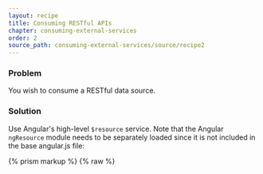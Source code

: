 ```yaml
---
layout: recipe
title: Consuming RESTful APIs
chapter: consuming-external-services
order: 2
source_path: consuming-external-services/source/recipe2
---
```


### Problem
You wish to consume a RESTful data source.

### Solution
Use Angular's high-level `$resource` service. Note that the Angular `ngResource` module needs to be separately loaded since it is not included in the base angular.js file:

{% prism markup %}
{% raw %}
<script src="angular-resource.js">
{% endraw %}
{% endprism %}

Let us now start by defining the application module and our `Post` model as an Angular service:

{% prism javascript %}
var app = angular.module('myApp', ['ngResource']);

app.factory("Post", function($resource) {
  return $resource("/api/posts/:id");
});
{% endprism %}

Now we can use our service to retrieve a list of posts inside a controller (example: HTTP GET /api/posts):

{% prism javascript %}
app.controller("PostIndexCtrl", function($scope, Post) {
  Post.query(function(data) {
    $scope.posts = data;
  });
});
{% endprism %}

Or a specific post by `id` (example: HTTP GET /api/posts/1):

{% prism javascript %}
app.controller("PostShowCtrl", function($scope, Post) {
  Post.get({ id: 1 }, function(data) {
    $scope.post = data;
  });
});
{% endprism %}

We can create a new post using save (example: HTTP POST /api/posts):

{% prism javascript %}
Post.save(data);
{% endprism %}

And we can delete a specific post by `id` (example: DELETE /api/posts/1):

{% prism javascript %}
Post.delete({ id: id });
{% endprism %}

The complete example code is based on Brian Ford's [angular-express-seed](https://github.com/btford/angular-express-seed) and uses the [Express](http://expressjs.com/) framework.

You can find the complete example on [github](https://github.com/fdietz/recipes-with-angular-js-examples/tree/master/chapter5/recipe2).

### Discussion
Following some conventions simplifies our code quite a bit. We define the `$resource` by passing the URL schema only. This gives us a handful of nice methods including `query`, `get`, `save`, `remove` and `delete` to work with our resource. In the example above we implement several controllers to cover the typical use cases. The `get` and `query` methods expect three arguments, the request parameters, the success and the error callback. The `save` method expects four arguments, the request parameters, the POST data, the success and the error callback.

The `$resource` service currently does not support promises and therefore has a distinctly different interface to the `$http` service. But we don't have to wait very long for it, since work has already started in the 1.1 development branch to introduce promise support for the `$resource` service!

The returned object of a `$resource` query or get function is a `$resource` instance which provides `$save`, `$remove` and `$delete` methods. This allows you to easily fetch a resource and update it as in the following example:

{% prism javascript %}
var post = Post.get({ id: 1 }, function() {
  post.title = "My new title";
  post.$save();
});
{% endprism %}

It is important to notice that the `get` call immediately returns an empty reference - in our case the `post` variable. Once the data is returned from the server the existing reference is populated and we can change our post title and use the `$save` method conveniently.

Note that having an empty reference means that our post will not be rendered in the template. Once the data is returned though, the view automatically re-renders itself showing the new data.

#### Configuration

What if your response of posts is not an array but a more complex json? This typically results in the following error:

    TypeError: Object #<Resource> has no method 'push'

Angular seems to expect your service to return a JSON array. Have a look at the following JSON example, which wraps a `posts` array in a JSON object:

    {
      "posts": [
        {
          "id"    : 1,
          "title" : "title 1"
        },
        {
          "id": 2,
          "title" : "title 2"
        }
      ]
    }

In this case you have to change the `$resource` definition accordingly.

{% prism javascript %}
app.factory("Post", function($resource) {
  return $resource("/api/posts/:id", {}, {
    query: { method: "GET", isArray: false }
  });
});

app.controller("PostIndexCtrl", function($scope, Post) {
  Post.query(function(data) {
    $scope.posts = data.posts;
  });
});
{% endprism %}

We only change the configuration of the `query` action to not expect an array by setting the `isArray` attribute to `false`. Then in our controller we can directly access `data.posts`.

It is generally good practice to encapsulate your model and `$resource` usage in an Angular service module and inject that in your controller. This way you can easily reuse the same model in different controllers and test it more easily.

